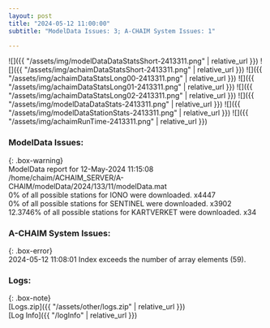```yaml
---
layout: post
title: "2024-05-12 11:00:00"
subtitle: "ModelData Issues: 3; A-CHAIM System Issues: 1"

---
```


![]({{ "/assets/img/modelDataDataStatsShort-2413311.png" | relative_url }})
![]({{ "/assets/img/achaimDataStatsShort-2413311.png" | relative_url }})
![]({{ "/assets/img/achaimDataStatsLong00-2413311.png" | relative_url }})
![]({{ "/assets/img/achaimDataStatsLong01-2413311.png" | relative_url }})
![]({{ "/assets/img/achaimDataStatsLong02-2413311.png" | relative_url }})
![]({{ "/assets/img/modelDataDataStats-2413311.png" | relative_url }})
![]({{ "/assets/img/modelDataStationStats-2413311.png" | relative_url }})
![]({{ "/assets/img/achaimRunTime-2413311.png" | relative_url }})


### ModelData Issues:  
  
{: .box-warning}  
 ModelData report for 12-May-2024 11:15:08   
 /home/chaim/ACHAIM_SERVER/A-CHAIM/modelData/2024/133/11/modelData.mat   
 0% of all possible stations for IONO were downloaded. x4447   
 0% of all possible stations for SENTINEL were downloaded. x3902   
 12.3746% of all possible stations for KARTVERKET were downloaded. x34   
  
### A-CHAIM System Issues:  
  
{: .box-error}  
2024-05-12 11:08:01 Index exceeds the number of array elements (59).  

### Logs:  
  
{: .box-note}  
[Logs.zip]({{ "/assets/other/logs.zip" | relative_url }})  
[Log Info]({{ "/logInfo" | relative_url }})  
